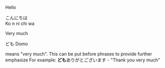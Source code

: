 Hello

こんにちは  
Ko n ni chi wa


Very much

ども
Domo

means "very much". This can be put before phrases to provide further emphasize
For example: **ども**ありがとございます - "Thank you very much"